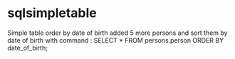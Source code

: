 # sqlsimpletable
Simple table order by date of birth
added 5 more persons and sort them by date of birth with command :
SELECT * FROM persons.person ORDER BY date_of_birth;
